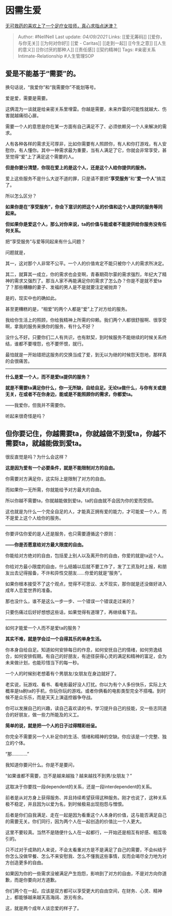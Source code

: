 # 因需生爱
[无可救药的喜欢上了一个足疗女技师，真心求指点迷津？](https://www.zhihu.com/question/446705832/answer/2098265920)

> Author: #NellNell 
Last update: *04/09/2021* 
Links: [[爱无筹码]] [[爱你，与你无关]] [[为何对你好]] [[爱 - Caritas]] [[走到一起]] [[今生之意]] [[人生的意义]] [[你讨厌的那种人]] [[责任感]] [[契约精神]]
Tags:  #亲密关系Intimate-Relationship #人生管理SOP 


## **爱是不能基于“需要”的。**

换句话说，“我爱你”和“我需要你”不能划等号。

爱是爱，需要是需要。

这俩混为一谈就是给亲密关系里埋雷。你越是需要，未来炸雷的可能性就越大、伤害就越痛彻心扉。

需要一个人的意思是你在某一方面有自己满足不了、必须依赖另一个人来解决的需求。

人有各种各样的需求无可厚非，比如你需要有人照顾你，有人和你打游戏，有人安慰你，有人懂你。其中一种需求最为重要，当有人满足了它，你就会非常享受，甚至觉得“爱”上了满足这个需要的人。

**但是你要分清楚，你现在爱上的是这个人，还是这个人给你提供的服务。**

爱上这些服务不是什么大逆不道的罪，只是请不要把“**享受服务**”和“**爱一个人**”搞混了。

  

  

所以怎么区分？

**如果你是在“享受服务”，你会下意识的把这个人的价值和这个人提供的服务等同起来。**

**但如果你是爱这个人，那么对你来说，ta的价值与能或者不能提供给你服务没有任何关系。**

把“享受服务”与爱等同起来有什么问题？

问题就是，

其一，这对那个人非常不公平。一个人的价值肯定不能只被你个人的需求所决定。

其二，就算其一成立，你的需求也会变啊，青春期荷尔蒙的需求强烈，年纪大了精神的需求又强烈了。那当人家不再能满足你的需求了怎么办？你是不是就不爱ta了？那些糟糠的妻子、发福的男人是不是就要注定被抛弃？

是的，现实中也的确如此。

甚至更糟糕的是，“相爱”的两个人都是“爱”上了对方给的服务。

我给你生活上的照顾，你给我精神上所需的仰赖。我们两个人都很舒服啊、很享受啊，拿我的服务来换你的服务，有什么不好？

没什么不好。只要你们二人有共识，也有默契，到时候服务不能继续的时候关系终结，谁都不要埋怨，也不要怀恨，就行。

最怕就是一开始错把这服务的交换当成了爱，到无以为继的时候怨天怨地，那样真的会很痛苦。

---

**什么是爱一个人，而不是爱ta提供的服务？**

**就是不需要ta满足你什么，你一无所缺，自给自足。无论ta做什么，与你有关或是无关，在或者不在你身边，能或是不能照顾你的需求，你都爱ta。**

——我爱你，但我并不需要你。

听起来很奇怪是吗？

## **但你要记住，你越需要ta，你就越做不到爱ta，你越不需要ta，就越能做到爱ta。**

很反直觉是吗？为什么会这样？

**这是因为爱有一个必要条件，就是不能限制对方的自由。**

你需要对方满足你，这实际上是限制了对方的自由。

而如果你一无所需，你就能给予对方最大的自由。

所以你越不需要ta，你就越能做到爱ta，ta的自由就不会因为你的爱而受损。

这也就是为什么一个完全自足的人，才能真正拥有爱的能力，才可能爱一个人，而不是爱上这个人给你的服务。

---

你要评估你爱的是人还是服务，也只需要遵循这个原则：

**——你是否愿意给对方最大限度的自由。**

你能给对方绝对的自由，包括爱上别人以及离开你的自由，你爱的就是ta这个人。

你给对方最小限度的自由，什么结婚以后就不要工作了，发了工资及时上报，和朋友出去记得报备，不许和异性交朋友……你爱的就是“服务”。

如果你根本接受不了这个观点，觉得不可思议、太不现实，那你就是还没做好进入成年人恋爱世界的准备。

那也没什么，谁不是这么一步一步、一个错误一个错误走过来的？

只要伤痛过后好好想想这些话，如果觉得有道理了，再继续看下去。

---

如何才能爱一个人而不是爱ta的服务？

**其实不难，就是学会过一个自得其乐的单身生活。**

你本身自给自足。知道如何安排每日的作息，如何安抚自己的情绪，如何劳逸结合，如何安排假期。有自己的好朋友，有途径获得心灵的满足和精神的富足，会为未来做计划，也能珍惜当下的每一秒。

一个人的时候别老想着有个男朋友/女朋友在身边就好了。

老实说，玩游戏、看书、看电影最好没人打扰。你以为有个人多份快乐，实际上大概率是ta刷ta的手机，你玩你玩的游戏。或者你俩看的电影类型完全不搭嘎。到时候不是众乐乐，而是天天上演遥控器争夺战。

你可以发展自己的兴趣，读自己喜欢读的书，学习提升自己的技能，交一些志同道合的好朋友，做一些力所能及的义工。

**简单的说，就是把一个人的日子过得精彩纷呈。**

你完全不需要另一个人补足你的生活、情绪和精神的空缺。你应该是一个完整、独立的个体。

  

“那…………”

我知道你要问什么。你是不是要问，

“如果谁都不需要，岂不是越来越独？越来越找不到男/女朋友？”

这取决于你要找一段dependent的关系，还是一段interdependent的关系。

前者是从对方身上获得服务、并且持续希望获得这种服务。刚才也说了，这种关系极不稳定，并且因为以爱为名，到时候极易出现抱怨与憎恨。

后者是你们自我满足、走在一起是因为看重这个人本身的价值，这与能否满足自己的需要无关。你们同行，因为两个人在一起创造的价值比一个人更大。

这里不要较真。当然不是随便什么人在一起都行，一开始还是相互有好感、相互吸引的。

只不过对于成熟的人来说，不会太看重对方是不是满足了自己的需要，不会纠结于你怎么没做早餐、怎么不来安慰我、怎么不懂我这些事情，反而会竭尽全力地为对方创造更多的自由。

如果因为你的一些需求没被满足产生抱怨，影响到了对方的自由，不是对方向你道歉，而是你要向对方道歉。

你们两个在一起，应该是双方都可以享受更大的自由空间，在财务、心灵、精神上，都能够越来越天高海阔、游刃有余。

这，就是两个成年人谈恋爱的样子了。